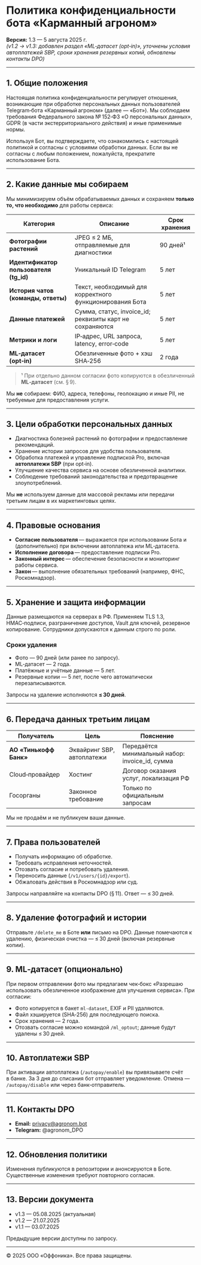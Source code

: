 # Политика конфиденциальности бота «Карманный агроном»

**Версия:** 1.3 — 5 августа 2025 г.  
_(v1.2 → v1.3: добавлен раздел «ML‑датасет (opt‑in)», уточнены условия автоплатежей SBP, сроки хранения резервных копий, обновлены контакты DPO)_

---

## 1. Общие положения
Настоящая политика конфиденциальности регулирует отношения, возникающие при обработке персональных данных пользователей Telegram‑бота «Карманный агроном» (далее — «Бот»). Мы соблюдаем требования Федерального закона № 152‑ФЗ «О персональных данных», GDPR (в части экстерриториального действия) и иные применимые нормы.

Используя Бот, вы подтверждаете, что ознакомились с настоящей политикой и согласны с условиями обработки данных. Если вы не согласны с любым положением, пожалуйста, прекратите использование Бота.

---

## 2. Какие данные мы собираем
Мы минимизируем объём обрабатываемых данных и сохраняем **только то, что необходимо** для работы сервиса:

| Категория | Описание | Срок хранения |
|-----------|----------|---------------|
| **Фотографии растений** | JPEG ≤ 2 МБ, отправляемые для диагностики | 90 дней¹ |
| **Идентификатор пользователя (tg_id)** | Уникальный ID Telegram | 5 лет |
| **История чатов (команды, ответы)** | Текст, необходимый для корректного функционирования Бота | 5 лет |
| **Данные платежей** | Сумма, статус, invoice_id; реквизиты карт не сохраняются | 5 лет |
| **Метрики и логи** | IP‑адрес, URL запроса, latency, error‑code | 5 лет |
| **ML‑датасет (opt‑in)** | Обезличенные фото + хэш SHA‑256 | 2 года |

> ¹ При отдельно данном согласии фото копируются в обезличенный **ML‑датасет** (см. § 9).

Мы **не** собираем: ФИО, адреса, телефоны, геолокацию и иные PII, не требуемые для предоставления услуги.

---

## 3. Цели обработки персональных данных
* Диагностика болезней растений по фотографии и предоставление рекомендаций.  
* Хранение истории запросов для удобства пользователя.  
* Обработка платежей и управление подпиской Pro, включая **автоплатежи SBP** (при opt‑in).  
* Улучшение качества сервиса на основе обезличенной аналитики.  
* Соблюдение требований законодательства и предотвращение злоупотреблений.

Мы **не** используем данные для массовой рекламы или передачи третьим лицам в их маркетинговых целях.

---

## 4. Правовые основания
* **Согласие пользователя** — выражается при использовании Бота и (дополнительно) при включении автоплатежа или ML‑датасета.  
* **Исполнение договора** — предоставление подписки Pro.  
* **Законный интерес** — обеспечение безопасности и мониторинг работы сервиса.  
* **Закон** — выполнение обязательных требований (например, ФНС, Роскомнадзор).

---

## 5. Хранение и защита информации
Данные размещаются на серверах в РФ. Применяем TLS 1.3, HMAC‑подписи, разграничение доступов, Vault для ключей, резервное копирование. Сотрудники допускаются к данным строго по роли.

### Сроки удаления
* Фото — 90 дней (или ранее по запросу).  
* ML‑датасет — 2 года.  
* Платёжные и учётные данные — 5 лет.  
* Резервные копии — 5 лет, после чего автоматически перезаписываются.

Запросы на удаление исполняются **≤ 30 дней**.

---

## 6. Передача данных третьим лицам
| Получатель | Цель | Пояснение |
|------------|------|-----------|
| **АО «Тинькофф Банк»** | Эквайринг SBP, автоплатежи | Передаётся минимальный набор: invoice_id, сумма |
| Cloud‑провайдер | Хостинг | Договор оказания услуг, локализация РФ |
| Госорганы | Законное требование | Только по официальным запросам |

Мы не продаём и не публикуем ваши данные.

---

## 7. Права пользователей
* Получать информацию об обработке.  
* Требовать исправления неточностей.  
* Отозвать согласие и потребовать удаления.  
* Переносить данные (`/v1/users/{id}/export`).  
* Обжаловать действия в Роскомнадзор или суд.

Запросы направляйте на контакты DPO (§ 11). Ответ — ≤ 30 дней.

---

## 8. Удаление фотографий и истории
Отправьте `/delete_me` в Боте **или** письмо на DPO. Данные помечаются к удалению, физическая очистка — ≤ 30 дней (включая резервные копии).

---

## 9. ML‑датасет (опционально)
При первом отправлении фото мы предлагаем чек‑бокс «Разрешаю использовать обезличенное изображение для улучшения сервиса». При согласии:
* Фото копируется в бакет `ml-dataset`, EXIF и PII удаляются.  
* Файл хэшируется (SHA‑256) для последующего поиска.  
* Срок хранения — 2 года.  
* Отозвать согласие можно командой `/ml_optout`; данные будут удалены ≤ 30 дней.

---

## 10. Автоплатежи SBP
При активации автоплатежа (`/autopay/enable`) вы привязываете счёт в банке. За 3 дня до списания бот отправляет уведомление. Отмена — `/autopay/disable` или через банк‑отправитель.

---

## 11. Контакты DPO
* **Email:** privacy@agronom.bot  
* **Telegram:** @agronom_DPO  

---

## 12. Обновления политики
Изменения публикуются в репозитории и анонсируются в Боте. Существенные изменения требуют повторного согласия.

---

## 13. Версии документа
* v1.3 — 05.08.2025 (актуальная)  
* v1.2 — 21.07.2025  
* v1.1 — 03.07.2025  

Предыдущие версии доступны по запросу.

---

© 2025 ООО «Оффоника». Все права защищены.
